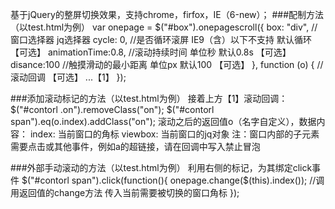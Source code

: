基于jQuery的整屏切换效果，支持chrome，firfox，IE（6-new）；
###配制方法（以test.html为例）
        var onepage = $("#box").onepagescroll({
            box: "div",  //窗口选择器 jq选择器 
            cycle: 0,   //是否循环滚屏 IE9（含）以下不支持  默认循环 【可选】 
            animationTime:0.8, //滚动持续时间 单位秒 默认0.8s 【可选】
            disance:100  //触摸滑动的最小距离 单位px  默认100  【可选】
        }, function (o) { //滚动回调  【可选】
            ...【1】
        });
        
###添加滚动标记的方法（以test.html为例）
接着上方【1】滚动回调：
        $("#contorl .on").removeClass("on");
        $("#contorl span").eq(o.index).addClass("on");
滚动之后的返回值o（名字自定义），数据内容：
        index: 当前窗口的角标
        viewbox: 当前窗口的jq对象
注：窗口内部的子元素需要点击或其他事件，例如a的超链接，请在回调中写入禁止冒泡

###外部手动滚动的方法（以test.html为例）
利用右侧的标记，为其绑定click事件
        $("#contorl span").click(function(){
            onepage.change($(this).index());  //调用返回值的change方法 传入当前需要被切换的窗口角标
        });
